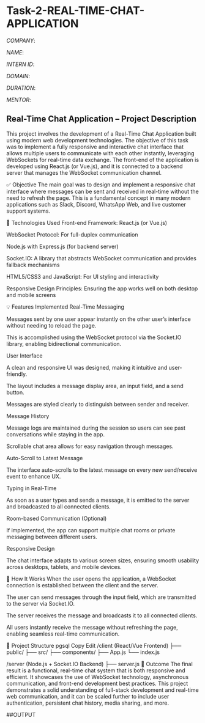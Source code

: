 # Task-2-REAL-TIME-CHAT-APPLICATION

*COMPANY*:

*NAME*:

*INTERN ID*:

*DOMAIN*:

*DURATION*:

*MENTOR*:

## Real-Time Chat Application – Project Description
This project involves the development of a Real-Time Chat Application built using modern web development technologies. The objective of this task was to implement a fully responsive and interactive chat interface that allows multiple users to communicate with each other instantly, leveraging WebSockets for real-time data exchange. The front-end of the application is developed using React.js (or Vue.js), and it is connected to a backend server that manages the WebSocket communication channel.

✅ Objective
The main goal was to design and implement a responsive chat interface where messages can be sent and received in real-time without the need to refresh the page. This is a fundamental concept in many modern applications such as Slack, Discord, WhatsApp Web, and live customer support systems.

🔧 Technologies Used
Front-end Framework: React.js (or Vue.js)

WebSocket Protocol: For full-duplex communication

Node.js with Express.js (for backend server)

Socket.IO: A library that abstracts WebSocket communication and provides fallback mechanisms

HTML5/CSS3 and JavaScript: For UI styling and interactivity

Responsive Design Principles: Ensuring the app works well on both desktop and mobile screens

💡 Features Implemented
Real-Time Messaging

Messages sent by one user appear instantly on the other user’s interface without needing to reload the page.

This is accomplished using the WebSocket protocol via the Socket.IO library, enabling bidirectional communication.

User Interface

A clean and responsive UI was designed, making it intuitive and user-friendly.

The layout includes a message display area, an input field, and a send button.

Messages are styled clearly to distinguish between sender and receiver.

Message History

Message logs are maintained during the session so users can see past conversations while staying in the app.

Scrollable chat area allows for easy navigation through messages.

Auto-Scroll to Latest Message

The interface auto-scrolls to the latest message on every new send/receive event to enhance UX.

Typing in Real-Time

As soon as a user types and sends a message, it is emitted to the server and broadcasted to all connected clients.

Room-based Communication (Optional)

If implemented, the app can support multiple chat rooms or private messaging between different users.

Responsive Design

The chat interface adapts to various screen sizes, ensuring smooth usability across desktops, tablets, and mobile devices.

🔌 How It Works
When the user opens the application, a WebSocket connection is established between the client and the server.

The user can send messages through the input field, which are transmitted to the server via Socket.IO.

The server receives the message and broadcasts it to all connected clients.

All users instantly receive the message without refreshing the page, enabling seamless real-time communication.

📁 Project Structure
pgsql
Copy
Edit
/client (React/Vue Frontend)
    ├── public/
    ├── src/
        ├── components/
        ├── App.js
        └── index.js

/server (Node.js + Socket.IO Backend)
    ├── server.js
🚀 Outcome
The final result is a functional, real-time chat system that is both responsive and efficient. It showcases the use of WebSocket technology, asynchronous communication, and front-end development best practices. This project demonstrates a solid understanding of full-stack development and real-time web communication, and it can be scaled further to include user authentication, persistent chat history, media sharing, and more.


##OUTPUT

















